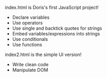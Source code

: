index.html is Doris's first JavaScript project!
- Declare variables
- Use operators
- Use single and backtick quotes for strings
- Embed variables/expressions into strings
- Use conditionals
- Use functions

index2.html is the simple UI version!
- Write clean code
- Manipulate DOM